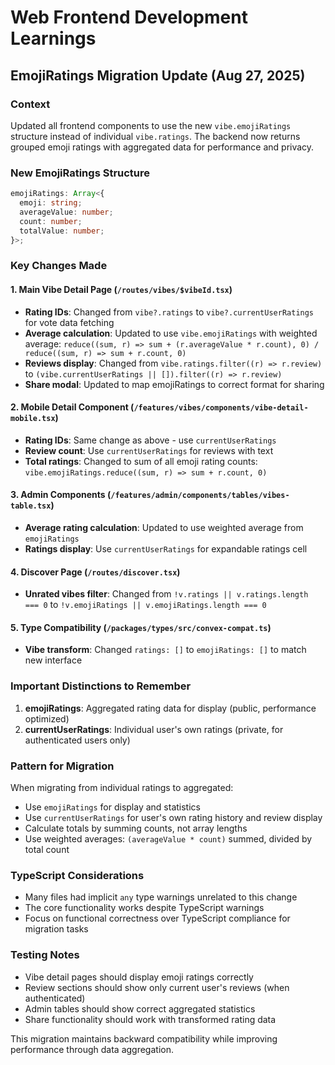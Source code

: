 # Web Frontend Development Learnings

## EmojiRatings Migration Update (Aug 27, 2025)

### Context

Updated all frontend components to use the new `vibe.emojiRatings` structure instead of individual `vibe.ratings`. The backend now returns grouped emoji ratings with aggregated data for performance and privacy.

### New EmojiRatings Structure

```typescript
emojiRatings: Array<{
  emoji: string;
  averageValue: number;
  count: number;
  totalValue: number;
}>;
```

### Key Changes Made

#### 1. Main Vibe Detail Page (`/routes/vibes/$vibeId.tsx`)

- **Rating IDs**: Changed from `vibe?.ratings` to `vibe?.currentUserRatings` for vote data fetching
- **Average calculation**: Updated to use `vibe.emojiRatings` with weighted average: `reduce((sum, r) => sum + (r.averageValue * r.count), 0) / reduce((sum, r) => sum + r.count, 0)`
- **Reviews display**: Changed from `vibe.ratings.filter((r) => r.review)` to `(vibe.currentUserRatings || []).filter((r) => r.review)`
- **Share modal**: Updated to map emojiRatings to correct format for sharing

#### 2. Mobile Detail Component (`/features/vibes/components/vibe-detail-mobile.tsx`)

- **Rating IDs**: Same change as above - use `currentUserRatings`
- **Review count**: Use `currentUserRatings` for reviews with text
- **Total ratings**: Changed to sum of all emoji rating counts: `vibe.emojiRatings.reduce((sum, r) => sum + r.count, 0)`

#### 3. Admin Components (`/features/admin/components/tables/vibes-table.tsx`)

- **Average rating calculation**: Updated to use weighted average from `emojiRatings`
- **Ratings display**: Use `currentUserRatings` for expandable ratings cell

#### 4. Discover Page (`/routes/discover.tsx`)

- **Unrated vibes filter**: Changed from `!v.ratings || v.ratings.length === 0` to `!v.emojiRatings || v.emojiRatings.length === 0`

#### 5. Type Compatibility (`/packages/types/src/convex-compat.ts`)

- **Vibe transform**: Changed `ratings: []` to `emojiRatings: []` to match new interface

### Important Distinctions to Remember

1. **emojiRatings**: Aggregated rating data for display (public, performance optimized)
2. **currentUserRatings**: Individual user's own ratings (private, for authenticated users only)

### Pattern for Migration

When migrating from individual ratings to aggregated:

- Use `emojiRatings` for display and statistics
- Use `currentUserRatings` for user's own rating history and review display
- Calculate totals by summing counts, not array lengths
- Use weighted averages: `(averageValue * count)` summed, divided by total count

### TypeScript Considerations

- Many files had implicit `any` type warnings unrelated to this change
- The core functionality works despite TypeScript warnings
- Focus on functional correctness over TypeScript compliance for migration tasks

### Testing Notes

- Vibe detail pages should display emoji ratings correctly
- Review sections should show only current user's reviews (when authenticated)
- Admin tables should show correct aggregated statistics
- Share functionality should work with transformed rating data

This migration maintains backward compatibility while improving performance through data aggregation.
